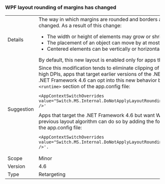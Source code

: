 ### WPF layout rounding of margins has changed


|   |   |
|---|---|
|Details|The way in which margins are rounded and borders and the background inside of them has changed. As a result of this change:<ul><li>The width or height of elements may grow or shrink by at most one pixel.</li><li>The placement of an object can move by at most one pixel.</li><li>Centered elements can be vertically or horizontally off center by at most one pixel.</li></ul>By default, this new layout is enabled only for apps that target the .NET Framework 4.6.|
|Suggestion|Since this modification tends to eliminate clipping of the right or bottom of WPF controls at high DPIs, apps that target earlier versions of the .NET Framework but are running on the .NET Framework 4.6 can opt into this new behavior by adding the following line to the <code>&lt;runtime&gt;</code> section of the app.config file:<pre><code class="lang-xml">&lt;AppContextSwitchOverrides value=&quot;Switch.MS.Internal.DoNotApplyLayoutRoundingToMarginsAndBorderThickness=false&quot; /&gt;&#39;&#13;&#10;</code></pre>Apps that target the .NET Framework 4.6 but want WPF controls to render using the previous layout algorithm can do so by adding the following line to the <code>&lt;runtime&gt;</code> section of the app.config file:<pre><code class="lang-xml">&lt;AppContextSwitchOverrides value=&quot;Switch.MS.Internal.DoNotApplyLayoutRoundingToMarginsAndBorderThickness=true&quot; /&gt;&#39;.&#13;&#10;</code></pre>|
|Scope|Minor|
|Version|4.6|
|Type|Retargeting|

